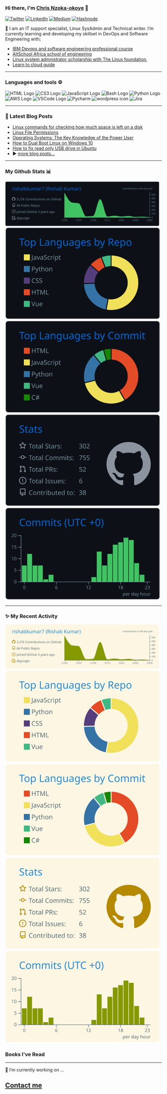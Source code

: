 ### Hi there, I'm [Chris Nzoka-okoye](https://linktr.ee/chrisnzoka) 👋

<a href="https://twitter.com/chrisnzoka" target="_blank"><img alt="Twitter" src="https://img.shields.io/badge/twitter-%231DA1F2.svg?&style=flat&logo=twitter&logoColor=white" /></a>
<a href="https://www.linkedin.com/in/chris-nzoka-okoye/" target="_blank"><img alt="LinkedIn" src="https://img.shields.io/badge/linkedin-%230077B5.svg?&style=flat&logo=linkedin&logoColor=white" /></a>
<a href="https://chrisnzoka.medium.com" target="_blank"><img alt="Medium" src="https://img.shields.io/badge/medium-%2312100E.svg?&style=flat&logo=medium&logoColor=white" /></a>
<a href="https://chrisnzoka.hashnode.dev" target="_blank"><img alt="Hashnode" src="https://img.shields.io/badge/hashnode-%232962FF.svg?&style=flat&logo=hashnode&logoColor=white" /></a>
<br/>

**🌱** I am an IT support specialist, Linux SysAdmin and Technical writer.
I’m currently learning and developing my skillset in DevOps and Software Engineering with;

- [IBM Devops and software engineering professional course](https://www.coursera.org/professional-certificates/devops-and-software-engineering)
- [AltSchool Africa school of engineering](https://altschoolafrica.com/)
- [Linux system admnistrator scholarship with The Linux foundation](https://training.linuxfoundation.org/certification/linux-foundation-certified-sysadmin-lfcs/),
- [Learn to cloud guide](https://learntocloud.guide/#/)

---

### Languages and tools ⚙️

<!-- For more icons please follow  https://github.com/MikeCodesDotNET/ColoredBadges -->
<p>
<img src="https://www.svgrepo.com/show/303205/html-5-logo.svg" alt="HTML Logo" width="50" height="50"/> <img src="https://www.svgrepo.com/show/303263/css3-logo.svg" alt="CS3 Logo" width="50" height="50"/> <img src="https://cdn.worldvectorlogo.com/logos/logo-javascript.svg" alt="JavaScript Logo" width="50" height="50"/> <img src="https://cdn.worldvectorlogo.com/logos/bash-1.svg" alt="Bash Logo" width="50" height="50"/> <img src="https://cdn.worldvectorlogo.com/logos/python-5.svg" alt="Python Logo" width="50" height="50"/> <img src="https://cdn.worldvectorlogo.com/logos/aws-2.svg" alt="AWS Logo" width="50" height="50"/> <img src="https://cdn.worldvectorlogo.com/logos/visual-studio-code-1.svg" alt="VSCode Logo" width="50" height="50"/> <img src="https://www.svgrepo.com/show/354237/pycharm.svg" alt="Pycharm" width="50" height="50"/> <img src="https://cdn.worldvectorlogo.com/logos/wordpress-icon.svg" alt="wordpress icon" width="50" height="50"/> <img src="https://cdn.worldvectorlogo.com/logos/jira-3.svg" alt="Jira" width="50" height="50" />
<!-- 
-------------------------------------- UNCOMMENT AS I LEARN ----------------------------------------
<img src="https://cdn.worldvectorlogo.com/logos/terraform-enterprise.svg" alt="Terraform Logo" width="50" height="50"/> <img src="https://cdn.worldvectorlogo.com/logos/docker.svg" alt="Docker Logo" width="50" height="50"/> <img src="https://cdn.worldvectorlogo.com/logos/heroku-1.svg" alt="Heroku logo" width="50" height="50"/> <img src="https://cdn.worldvectorlogo.com/logos/jenkins-1.svg" alt="Jenkins Logo" width="50" height="50"/> <img src="https://cdn.worldvectorlogo.com/logos/flask.svg" alt="Flask Logo" width="50" height="50"/> <img src="https://cdn.worldvectorlogo.com/logos/docker.svg" alt="Docker Logo" width="50" height="50"/>
 -->
</p>

---

### 📕 Latest Blog Posts

<!-- BLOG-POST-LIST:START -->

- [Linux commands for checking how much space is left on a disk](https://chrisnzoka.hashnode.dev/linux-commands-for-checking-how-much-space-is-left-on-a-disk)
- [Linux File Permissions](https://chrisnzoka.hashnode.dev/linux-file-permissions)
- [Operating Systems: The Key Knowledge of the Power User](https://chrisnzoka.hashnode.dev/operating-systems-components-functions-boot-process)
- [How to Dual Boot Linux on Windows 10](https://chrisnzoka.hashnode.dev/how-to-install-boot-linux-on-windows-10)
- [How to fix read only USB drive in Ubuntu](https://chrisnzoka.medium.com/how-to-fix-read-only-usb-drive-in-ubuntu-84766a854751)
- ▶️ [more blog posts...](https://chrisnzoka.hashnode.dev)
  <!-- BLOG-POST-LIST:END -->

---

### My Github Stats 📊

[![](https://raw.githubusercontent.com/ChrisNzoka/ChrisNzoka/master/profile-summary-card-output/github_dark/0-profile-details.svg)](https://github.com/vn7n24fzkq/github-profile-summary-cards)
[![](https://raw.githubusercontent.com/ChrisNzoka/ChrisNzoka/master/profile-summary-card-output/github_dark/1-repos-per-language.svg)](https://github.com/vn7n24fzkq/github-profile-summary-cards) [![](https://raw.githubusercontent.com/ChrisNzoka/ChrisNzoka/master/profile-summary-card-output/github_dark/2-most-commit-language.svg)](https://github.com/vn7n24fzkq/github-profile-summary-cards)
[![](https://raw.githubusercontent.com/ChrisNzoka/ChrisNzoka/master/profile-summary-card-output/github_dark/3-stats.svg)](https://github.com/vn7n24fzkq/github-profile-summary-cards) [![](https://raw.githubusercontent.com/ChrisNzoka/ChrisNzoka/master/profile-summary-card-output/github_dark/4-productive-time.svg)](https://github.com/vn7n24fzkq/github-profile-summary-cards)

---

### ✨ My Recent Activity
![](https://raw.githubusercontent.com/ChrisNzoka/ChrisNzoka/master/profile-summary-card-output/solarized/0-profile-details.svg)
![](https://raw.githubusercontent.com/ChrisNzoka/ChrisNzoka/master/profile-summary-card-output/solarized/1-repos-per-language.svg)
![](https://raw.githubusercontent.com/ChrisNzoka/ChrisNzoka/master/profile-summary-card-output/solarized/2-most-commit-language.svg)
![](https://raw.githubusercontent.com/ChrisNzoka/ChrisNzoka/master/profile-summary-card-output/solarized/3-stats.svg)
![](https://raw.githubusercontent.com/ChrisNzoka/ChrisNzoka/master/profile-summary-card-output/solarized/4-productive-time.svg)
<!--END_SECTION:activity-->

### Books I've Read

---

**🔭** I’m currently working on ...

<!--
<div align="center">
<p>
  <img alt="Docker" src="https://img.shields.io/badge/-Docker-46a2f1?style=flat-square&logo=docker&logoColor=white" />
  <img alt="github actions" src="https://img.shields.io/badge/-Github_Actions-2088FF?style=flat-square&logo=github-actions&logoColor=white" />
  <img alt="Google Cloud Platform" src="https://img.shields.io/badge/-Google_Cloud_Platform-1a73e8?style=flat-square&logo=google-cloud&logoColor=white" />
  <img alt="Heroku" src="https://img.shields.io/badge/-Heroku-430098?style=flat-square&logo=heroku&logoColor=white" />
  <img alt="git" src="https://img.shields.io/badge/-Git-F05032?style=flat-square&logo=git&logoColor=white" />
  <img alt="html5" src="https://img.shields.io/badge/-HTML5-E34F26?style=flat-square&logo=html5&logoColor=white" />
  <img alt="Brave browser" src="https://img.shields.io/badge/-Brave_Browser-FB542B?style=flat-square&logo=brave&logoColor=white" />
  <img alt="Prettier" src="https://img.shields.io/badge/-Prettier-F7B93E?style=flat-square&logo=prettier&logoColor=white" />
  <img alt="Nodejs" src="https://img.shields.io/badge/-Nodejs-43853d?style=flat-square&logo=Node.js&logoColor=white" />
</p>
-->
<!--
<div align="center">
<a href="https://github.com/anuraghazra/github-readme-stats">
  <img height="180px" align="center" src="https://github-readme-stats.vercel.app/api?username=ChrisNzoka&show_icons=true&theme=jolly&layout=compact" />
</a>
<a href="https://github.com/anuraghazra/convoychat">
  <img height="180px" align="center" src="https://github-readme-stats.vercel.app/api/top-langs/?username=ChrisNzoka&langs_count=8&theme=jolly&layout=compact" />
</a>
</div>
-->

## [Contact me](https://linktr.ee/chrisnzoka)

<!--
Here are some ideas to get you started:

- 👯 I’m looking to collaborate on ...
- 🤔 I’m looking for help with ...
- 💬 Ask me about ...
- 📫 How to reach me: ...
- 😄 Pronouns: ...
- ⚡ Fun fact: ...
  -->

